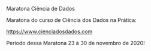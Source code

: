  
Maratona Ciência de Dados

Maratona do curso de Ciência dos Dados na Prática:

https://www.cienciadosdados.com

Período dessa Maratona 23 à 30 de novembro de 2020!
